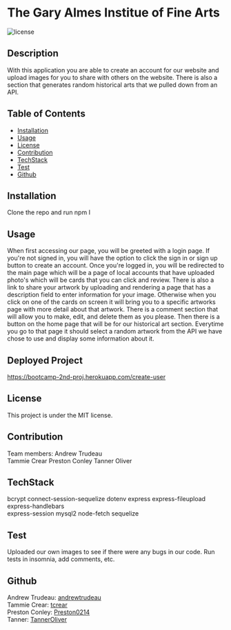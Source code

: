 # The Gary Almes Institue of Fine Arts

![license](https://img.shields.io/badge/license-MIT-red)

## Description

With this application you are able to create an account for our website and upload images for you to share with others on the website. There is also a section that generates random historical arts that we pulled down from an API.

## Table of Contents

- [Installation](#installation)
- [Usage](#usage)
- [License](#license)
- [Contribution](#contribution)
- [TechStack](#techstack)
- [Test](#test)
- [Github](#github)

## Installation

Clone the repo and run npm I

## Usage

When first accessing our page, you will be greeted with a login page. If you're not signed in, you will have the option to click the sign in or sign up button to create an account. Once you're logged in, you will be redirected to the main page which will be a page of local accounts that have uploaded photo's which will be cards that you can click and review. There is also a link to share your artwork by uploading and rendering a page that has a description field to enter information for your image. Otherwise when you click on one of the cards on screen it will bring you to a specific artworks page with more detail about that artwork. There is a comment section that will allow you to make, edit, and delete them as you please. Then there is a button on the home page that will be for our historical art section. Everytime you go to that page it should select a random artwork from the API we have chose to use and display some information about it.

## Deployed Project
https://bootcamp-2nd-proj.herokuapp.com/create-user

## License

This project is under the MIT license.

## Contribution

Team members:
Andrew Trudeau  
Tammie Crear
Preston Conley
Tanner Oliver

## TechStack

bcrypt
connect-session-sequelize
dotenv
express
express-fileupload
express-handlebars  
express-session
mysql2
node-fetch
sequelize

## Test

Uploaded our own images to see if there were any bugs in our code. Run tests in insomnia, add comments, etc.

## Github

Andrew Trudeau: [andrewtrudeau](https://github.com/andrewtrudeau)  
Tammie Crear: [tcrear](https://github.com/tcrear)  
Preston Conley: [Preston0214](https://github.com/Preston0214)  
Tanner: [TannerOliver](https://github.com/TannerOliver)

